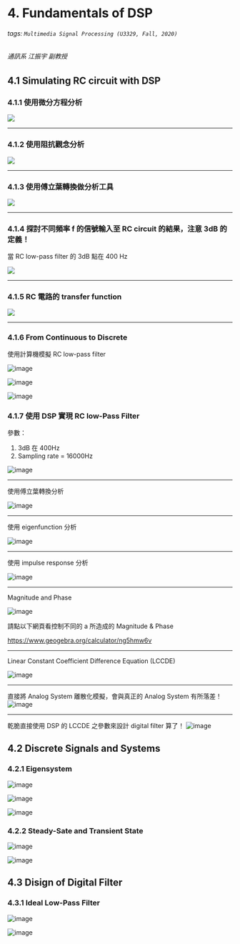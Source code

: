 # 4. Fundamentals of DSP

###### tags: `Multimedia Signal Processing (U3329, Fall, 2020)`
###### 通訊系 江振宇 副教授


## 4.1 Simulating RC circuit with DSP

### 4.1.1 使用微分方程分析
![](https://i.imgur.com/cajskLT.jpg)

---
### 4.1.2 使用阻抗觀念分析
![](https://i.imgur.com/ZVNaTQn.jpg)


---
### 4.1.3 使用傅立葉轉換做分析工具
![](https://i.imgur.com/fLoiAOm.jpg)


---
### 4.1.4 探討不同頻率 f 的信號輸入至 RC circuit 的結果，注意 3dB 的定義！

當 RC low-pass filter 的 3dB 點在 400 Hz

![](https://i.imgur.com/GLe5iA0.jpg)

---
### 4.1.5 RC 電路的 transfer function
![](https://i.imgur.com/cSlu1mL.png)

---
### 4.1.6 From Continuous to Discrete

使用計算機模擬 RC low-pass filter

![image](https://user-images.githubusercontent.com/70786533/142796260-d9f34111-258e-439d-8314-29542473f2b9.png)

![image](https://user-images.githubusercontent.com/70786533/142796317-471c6115-8ae2-401d-909e-6d431bc1f4aa.png)

![image](https://user-images.githubusercontent.com/70786533/142796345-9cbdfeb2-ab75-4763-8ee0-57d249ce62d2.png)

### 4.1.7 使用 DSP 實現 RC low-Pass Filter 
參數：
1. 3dB 在 400Hz
2. Sampling rate = 16000Hz

![image](https://user-images.githubusercontent.com/70786533/142799846-e34bd738-8330-4fb8-b0be-7136ec779ce0.png)

---
使用傅立葉轉換分析

![image](https://user-images.githubusercontent.com/70786533/142800042-c4ec6be5-3f49-4acf-920a-6e1cd9b8db07.png)

---
使用 eigenfunction 分析

![image](https://user-images.githubusercontent.com/70786533/142800140-56bcaadc-074e-48fe-b39d-5e7158287a27.png)

---
使用 impulse response 分析

![image](https://user-images.githubusercontent.com/70786533/142800273-cc18d600-c950-4891-a6de-685332eb0fc0.png)

---
Magnitude and Phase

![image](https://user-images.githubusercontent.com/70786533/142800761-fdc1f791-d280-405d-ad8c-5ed9a3602eeb.png)

請點以下網頁看控制不同的 a 所造成的 Magnitude & Phase

https://www.geogebra.org/calculator/ng5hmw6v

---

Linear Constant Coefficient Difference Equation (LCCDE)

![image](https://user-images.githubusercontent.com/70786533/142800343-436c9439-11eb-4e5c-be1f-722abb1ce2d5.png)

---
直接將 Analog System 離散化模擬，會與真正的 Analog System 有所落差！
![image](https://user-images.githubusercontent.com/70786533/142800993-f79bd8cc-3531-4889-97b3-971f0eee7b6b.png)

---
乾脆直接使用 DSP 的 LCCDE 之參數來設計 digital filter 算了！
![image](https://user-images.githubusercontent.com/70786533/142801331-ad2012c5-f348-454f-bd57-0b219f2f5011.png)



## 4.2 Discrete Signals and Systems
### 4.2.1 Eigensystem
![image](https://user-images.githubusercontent.com/70786533/142797383-21e482bc-e2d1-400b-a0e7-9f26825f8ac4.png)

![image](https://user-images.githubusercontent.com/70786533/142797410-372c4598-a44c-4fd7-a4f4-6d43b6d3a190.png)

![image](https://user-images.githubusercontent.com/70786533/142797438-cc3c9680-407b-4660-bf5e-873ad4b35cfb.png)

### 4.2.2 Steady-Sate and Transient State

![image](https://user-images.githubusercontent.com/70786533/142797489-4b708026-383a-46ed-abc7-e7cc8a487048.png)

![image](https://user-images.githubusercontent.com/70786533/142797524-ea725937-ce5f-4ee3-8367-e7e5fa0f23c3.png)

## 4.3 Disign of Digital Filter

### 4.3.1 Ideal Low-Pass Filter

![image](https://user-images.githubusercontent.com/70786533/142797540-ff51c4c0-7367-425a-8672-e2d2ae9acb49.png)

![image](https://user-images.githubusercontent.com/70786533/142797568-46d35d48-9a1b-4870-a06e-965d6b16c68e.png)













